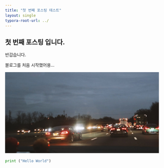 ```yaml
---
title: "첫 번째 포스팅 테스트"
layout: single
typora-root-url: ../
---
```



## 첫 번째 포스팅 입니다.

반갑습니다.

블로그를 처음 시작했어용...

![IMG_2978](/images/2023-05-31-first-posting/IMG_2978.JPG)



```python
print ("Hello World")
```

